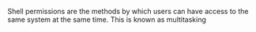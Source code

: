 Shell permissions are the methods by which users can have access to the same system at the same time. This is known as multitasking
